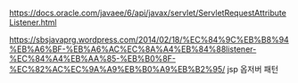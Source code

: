 https://docs.oracle.com/javaee/6/api/javax/servlet/ServletRequestAttributeListener.html

https://sbsjavaprg.wordpress.com/2014/02/18/%EC%84%9C%EB%B8%94%EB%A6%BF-%EB%A6%AC%EC%8A%A4%EB%84%88listener-%EC%84%A4%EB%AA%85-%EB%B0%8F-%EC%82%AC%EC%9A%A9%EB%B0%A9%EB%B2%95/
jsp 옵저버 패턴 